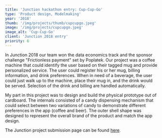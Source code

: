 ```yaml
---
title: 'Junction hackathon entry: Cup‑Cup‑Go'
type: 'Product design, Modelmaking'
year: '2018'
thumb: '/img/projects/thumb/cupcupgo.jpeg'
image: '/img/projects/cupcupgo.jpeg'
image_alt: 'Cup‑Cup‑Go'
client: 'Junction 2018 entry'
priority: 6
---
```


In Junction 2018 our team won the data economics track and the sponsor challenge 
"Frictionless payment" set by Poplatek. Our project was a coffee machine that could 
identify the user based on their tagged mug and provide personalized service. The user 
could register his or her mug, billing information, and drink preferences.
When in need of a beverage, the user could just walk up to the machine, place their
mug in, and the drink would be served. Selection of the drink and billing are handled automatically.

My part in this project was to design and build the physical prototype out of cardboard. 
The internals consisted of a candy dispensing mechanism that could select between two variations
of candy to demonstrate different preferences in the app (coffee and beer).
The outer shell shape was designed to represent the overall brand of the product and match 
the app design.

The Junction project submission page can be found [here](https://projects.hackjunction.com/projects/junction-2018/5bf86f106a75040015931e4a).

